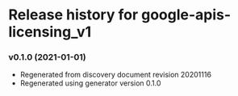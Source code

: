 # Release history for google-apis-licensing_v1

### v0.1.0 (2021-01-01)

* Regenerated from discovery document revision 20201116
* Regenerated using generator version 0.1.0

